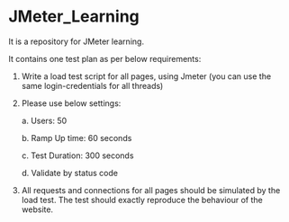 # JMeter_Learning

It is a repository for JMeter learning.

It contains one test plan as per below requirements:

1. Write a load test script for all pages, using Jmeter (you can use the same login-credentials for all threads)
2. Please use below settings:

   a. Users: 50
   
   b. Ramp Up time: 60 seconds
   
   c. Test Duration: 300 seconds
   
   d. Validate by status code
   
3. All requests and connections for all pages should be simulated by the load test. The test should exactly reproduce the behaviour of the website.
